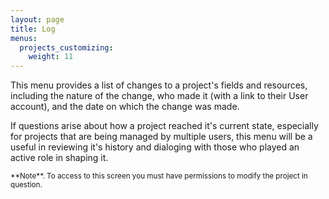 ```yaml
---
layout: page
title: Log
menus:
  projects_customizing:
    weight: 11
---
```


This menu provides a list of changes to a project's fields and resources, including the nature of the change, who made it (with a link to their User account), and the date on which the change was made.

If questions arise about how a project reached it's current state, especially for projects that are being managed by multiple users, this menu will be a useful in reviewing it's history and dialoging with those who played an active role in shaping it.

<small>
**Note**. To access to this screen you must have permissions to modify the project in question.
</small>
